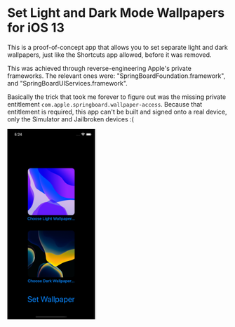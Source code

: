 # Set Light and Dark Mode Wallpapers for iOS 13

This is a proof-of-concept app that allows you to set separate light and dark wallpapers, just like the Shortcuts app allowed, before it was removed.

This was achieved through reverse-engineering Apple's private frameworks. The relevant ones were: "SpringBoardFoundation.framework", and "SpringBoardUIServices.framework".

Basically the trick that took me forever to figure out was the missing private entitlement `com.apple.springboard.wallpaper-access`. Because that entitlement is required, this app can't be built and signed onto a real device, only the Simulator and Jailbroken devices :(

<img alt="App with light and dark wallpapers ready to be set" src="Set-Wallpaper-Screenshot.png" width="200">
